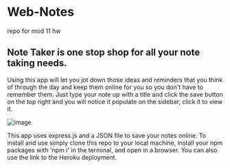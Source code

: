 # Web-Notes
repo for mod 11 hw

## Note Taker is one stop shop for all your note taking needs.
Using this app will let you jot down those ideas and reminders that you think of through the day and keep them online for you so you don't have to remember them. Just type your note up with a title and click the save button on the top right and you will notice it populate on the sidebar, click it to view it.


![image](https://github.com/JayBassCodes/Web-Notes/assets/132828489/0275b870-8880-452e-92a3-c1b63aa1ac4f)


This app uses express.js and a JSON file to save your notes online. 
To install and use simply clone this repo to your local machine, install your npm packages with 'npm i' in the terminal, and open in a browser. You can also use the link to the Heroku deployment.
